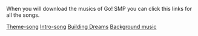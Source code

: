 When you will download the musics of Go! SMP you can click this links for all the songs.

<a href="https://sndup.net/89kyb/d" download>Theme-song</a>
<a href="https://sndup.net/89kyb/d" download>Intro-song</a>
<a href="https://sndup.net/89kyb/d" download>Building Dreams</a>
<a href="https://sndup.net/89kyb/d" download>Background music</a>
